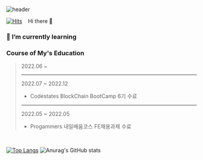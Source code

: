 ![header](https://capsule-render.vercel.app/api?type=waving&text=About%20%ME&fontColor=ffffff&fontAlignY=40)

[![Hits](https://hits.seeyoufarm.com/api/count/incr/badge.svg?url=https%3A%2F%2Fgithub.com%2Fyiminwook&count_bg=%2379C83D&title_bg=%23555555&icon=github.svg&icon_color=%23E7E7E7&title=GitHub&edge_flat=false)](https://hits.seeyoufarm.com) 
   &nbsp;&nbsp; Hi there 👋

### 🌱 I’m currently learning

### Course of My's Education

> 2022.06 ~
> 
> -----
>
> 2022.07 ~ 2022.12
>
>  - Codestates BlockChain BootCamp 6기 수료
> -----
>
> 2022.05 ~ 2022.05
>
>  - Progammers 내일배움코스 FE채용과제 수료

<br />

[![Top Langs](https://github-readme-stats.vercel.app/api/top-langs/?username=yiminwook&layout=donut)](https://github.com/yiminwook/github-readme-stats)
![Anurag's GitHub stats](https://github-readme-stats.vercel.app/api?username=yiminwook&show_icons=true&ring_color=7600bc&include_all_commits=true)


